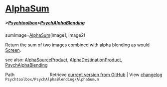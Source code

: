 # [AlphaSum](AlphaSum)
##### >[Psychtoolbox](Psychtoolbox)>[PsychAlphaBlending](PsychAlphaBlending)

sumImage=[AlphaSum](AlphaSum)(image1, image2)  
  
Return the sum of two images combined with alpha blending as would  
[Screen](Screen).    
  
see also: [AlphaSourceProduct](AlphaSourceProduct), [AlphaDestinationProduct](AlphaDestinationProduct), [PsychAlphaBlending](PsychAlphaBlending)  




<div class="code_header" style="text-align:right;">
  <span style="float:left;">Path&nbsp;&nbsp;</span> <span class="counter">Retrieve <a href=
  "https://raw.github.com/Psychtoolbox-3/Psychtoolbox-3/beta/Psychtoolbox/PsychAlphaBlending/AlphaSum.m">current version from GitHub</a> | View <a href=
  "https://github.com/Psychtoolbox-3/Psychtoolbox-3/commits/beta/Psychtoolbox/PsychAlphaBlending/AlphaSum.m">changelog</a></span>
</div>
<div class="code">
  <code>Psychtoolbox/PsychAlphaBlending/AlphaSum.m</code>
</div>


